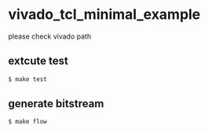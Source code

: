 # vivado_tcl_minimal_example
 
please check vivado path
## extcute test
```sh
$ make test
```

## generate bitstream
```sh
$ make flow
```
